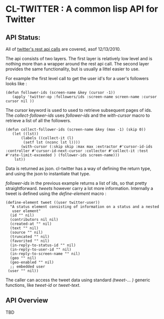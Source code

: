 # CL-TWITTER : A common lisp API for Twitter

## API Status:

All of [twitter's rest api calls](http://dev.twitter.com/doc/) are covered, asof 12/13/2010.

The api consists of two layers. The first layer is relatively low level and is nothing more than a wrapper around the rest api call. 
The second layer provides the same functionality, but is usually a littel easier to use. 

For example the first level call to get the user id's for a user's followers looks like :

    (defun follower-ids (screen-name &key (cursor -1))
       (apply 'twitter-op :followers/ids :screen-name screen-name :cursor cursor nil ))


The cursor keyword is used to used to retrieve subsequent pages of ids. 
The *collect-follower-ids* uses *follower-ids* and the *with-cursor* macro to retrieve a list of all the followers.

    (defun collect-follower-ids (screen-name &key (max -1) (skip 0))
       (let ((lst))
           (labels ((collect-it (l)
	        (setf lst (nconc lst l))))
           (with-cursor (:skip skip :max max :extractor #'cursor-id-ids :controller #'cursor-id-next-cursor :collector #'collect-it :test #'rate-limit-exceeded ) (follower-ids screen-name)))
        lst))



Data is returned as json. cl-twitter has a way of defining the return type, and using the json to instantiate that type. 

*follower-ids* in the previous example returns a list of ids, so that pretty straightforward. *tweets* however carry a lot more information. Internally a tweet is defined using the *define-element*
macro :

    (define-element tweet ((user twitter-user))
      "A status element consisting of information on a status and a nested
       user element"
      (id "" nil)
      (contributors nil nil)
      (created-at "" nil)
      (text "" nil)
      (source "" nil)
      (truncated "" nil)
      (favorited "" nil)
      (in-reply-to-status-id "" nil)
      (in-reply-to-user-id "" nil)
      (in-reply-to-screen-name "" nil)
      (geo "" nil)
      (geo-enabled "" nil)
      ;; embedded user
     (user "" nil))


The caller can access the tweet data using standard *(tweet-... )* generic functions, like *tweet-id* or *tweet-text*.

## API Overview
 
TBD 